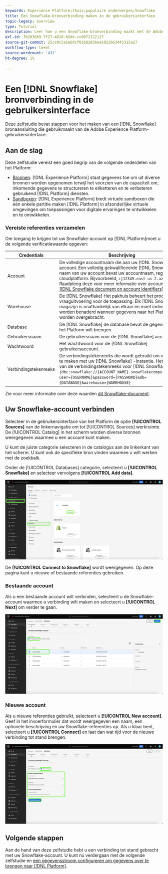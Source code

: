 ```yaml
---
keywords: Experience Platform;thuis;populaire onderwerpen;Snowflake
title: Een Snowflake-bronverbinding maken in de gebruikersinterface
topic-legacy: overview
type: Tutorial
description: Leer hoe u een Snowflake-bronverbinding maakt met de Adobe Experience Platform-gebruikersinterface.
exl-id: fb2038b9-7f27-4818-b5de-cc8072122127
source-git-commit: 25cc0c5a1e6dcf01b82956ea1022663445315a27
workflow-type: tm+mt
source-wordcount: '431'
ht-degree: 1%

---
```


# Een [!DNL Snowflake] bronverbinding in de gebruikersinterface

Deze zelfstudie bevat stappen voor het maken van een [!DNL Snowflake] bronaansluiting die gebruikmaakt van de Adobe Experience Platform-gebruikersinterface.

## Aan de slag

Deze zelfstudie vereist een goed begrip van de volgende onderdelen van het Platform:

* [Bronnen](../../../../home.md): [!DNL Experience Platform] staat gegevens toe om uit diverse bronnen worden opgenomen terwijl het voorzien van de capaciteit om, inkomende gegevens te structureren te etiketteren en te verbeteren gebruikend [!DNL Platform] diensten.
* [Sandboxen](../../../../../sandboxes/home.md): [!DNL Experience Platform] biedt virtuele sandboxen die één enkele partitie maken [!DNL Platform] in afzonderlijke virtuele omgevingen om toepassingen voor digitale ervaringen te ontwikkelen en te ontwikkelen.

### Vereiste referenties verzamelen

Om toegang te krijgen tot uw Snowflake-account op [!DNL Platform]moet u de volgende verificatiewaarde opgeven:

| Credentials | Beschrijving |
| ---------- | ----------- |
| Account | De volledige accountnaam die aan uw [!DNL Snowflake] account. Een volledig gekwalificeerde [!DNL Snowflake] de naam van uw account bevat uw accountnaam, regio en cloudplatform. Bijvoorbeeld, `cj12345.east-us-2.azure`. Raadpleeg deze voor meer informatie over accountnamen [[!DNL Snowflake document on account identifiers]](https://docs.snowflake.com/en/user-guide/admin-account-identifier.html). |
| Warehouse | De [!DNL Snowflake] Het pakhuis beheert het proces van de vraaguitvoering voor de toepassing. Elk [!DNL Snowflake] magazijn is onafhankelijk van elkaar en moet individueel worden benaderd wanneer gegevens naar het Platform worden overgebracht. |
| Database | De [!DNL Snowflake] de database bevat de gegevens die u het Platform wilt brengen. |
| Gebruikersnaam | De gebruikersnaam voor de [!DNL Snowflake] account. |
| Wachtwoord | Het wachtwoord voor de [!DNL Snowflake] gebruikersaccount. |
| Verbindingstekenreeks | De verbindingstekenreeks die wordt gebruikt om verbinding te maken met uw [!DNL Snowflake] -instantie. Het patroon van de verbindingstekenreeks voor [!DNL Snowflake] is `jdbc:snowflake://{ACCOUNT_NAME}.snowflakecomputing.com/?user={USERNAME}&password={PASSWORD}&db={DATABASE}&warehouse={WAREHOUSE}` |

Zie voor meer informatie over deze waarden [dit Snowflake-document](https://docs.snowflake.com/en/user-guide/oauth-custom.html).

## Uw Snowflake-account verbinden

Selecteer in de gebruikersinterface van het Platform de optie **[!UICONTROL Sources]** van de linkernavigatie om tot [!UICONTROL Sources] werkruimte. De [!UICONTROL Catalog] in het scherm worden diverse bronnen weergegeven waarmee u een account kunt maken.

U kunt de juiste categorie selecteren in de catalogus aan de linkerkant van het scherm. U kunt ook de specifieke bron vinden waarmee u wilt werken met de zoekbalk.

Onder de [!UICONTROL Databases] categorie, selecteert u **[!UICONTROL Snowflake]** en selecteer vervolgens **[!UICONTROL Add data]**.

![](../../../../images/tutorials/create/snowflake/catalog.png)

De **[!UICONTROL Connect to Snowflake]** wordt weergegeven. Op deze pagina kunt u nieuwe of bestaande referenties gebruiken.

### Bestaande account

Als u een bestaande account wilt verbinden, selecteert u de Snowflake-account waarmee u verbinding wilt maken en selecteert u **[!UICONTROL Next]** om verder te gaan.

![](../../../../images/tutorials/create/snowflake/existing.png)

### Nieuwe account

Als u nieuwe referenties gebruikt, selecteert u **[!UICONTROL New account]**. Geef in het invoerformulier dat wordt weergegeven een naam, een optionele beschrijving en uw Snowflake-referenties op. Als u klaar bent, selecteert u **[!UICONTROL Connect]** en laat dan wat tijd voor de nieuwe verbinding tot stand brengen.

![](../../../../images/tutorials/create/snowflake/new.png)

## Volgende stappen

Aan de hand van deze zelfstudie hebt u een verbinding tot stand gebracht met uw Snowflake-account. U kunt nu verdergaan met de volgende zelfstudie en [een gegevensstroom configureren om gegevens over te brengen naar [!DNL Platform]](../../dataflow/databases.md).
